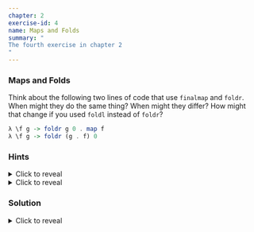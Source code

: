 ```yaml
---
chapter: 2
exercise-id: 4
name: Maps and Folds
summary: "
The fourth exercise in chapter 2
"
---
```


### Maps and Folds

Think about the following two lines of code that use `finalmap` and `foldr`.
When might they do the same thing?  When might they differ?  How might that
change if you used `foldl` instead of `foldr`?

```haskell
λ \f g -> foldr g 0 . map f
λ \f g -> foldr (g . f) 0
```
### Hints

<div class="hints">
<details>
<summary>Click to reveal</summary>

<div class="details-body-outer">
<div class="details-body">
Try writing out the definitions of `foldr` and `map` individually. Then, write
out the definition of a function that behaves like `foldr (g . f)`. Are they the
same?
</div>
</div>
</details>

<details>
<summary>Click to reveal</summary>

<div class="details-body-outer">
<div class="details-body">
If you're having trouble with this exercise, consider returning to it after
finishing chapters 3 and 4. Using the type system can help you get a better
understanding of different functions.
</div>
</div>
</details>
</div>

### Solution

<div class="solution">
<details>
<summary>Click to reveal</summary>

<div class="details-body-outer">
<div class="details-body">

It turns out that these two examples should always behave exactly the same. In
the first example, we first use `map f` to transform every element of our list,
and then fold over the resulting values. In the second example, each time we'd
apply our fold function we first transform the element we're about to fold,
again using `f`. Since Haskell is pure lazy language, it turns out that these
should always return the same value.

To help make things a little bit more clear, let's walk through a short
example. Imagine that we wanted to double a list of numbers, and then add them
up.

Let's start by giving names to our two different possible functions:

```haskell
composeMapFoldr f g = foldr g 0 . map f
composeFandGFoldr f g = foldr (g . f) 0
```

If we call them in `ghci` we can see that with some casual testing they do in
fact seem to return the same thing:

```haskell
λ double a = a * 2
λ add a b = a + b

λ composeMapFoldr double add [1..10]
110

λ composeFandGFoldr double add [1..10]
110
```

Let's use a smaller list and step through each of these and see how they
work. We'll start with `composeMapFoldr`:

```haskell
composeMapFoldr double add = foldr add 0 . map double

-- If we apply [1,2,3] we'll get
composeMapFoldr double add [1,2,3] = foldr add 0 (map double [1,2,3])

-- Next, let's apply `map double` manually
composeMapFoldr double add [1,2,3] = foldr add 0 [double 1, double 2, double 3]

-- Now we can apply foldr. Refer to the chapter for a definition of foldr
foldr add 0 [double 1, double 2, double 3] =
  if null [double 1, double 2, double 3] -- false
  then 0
  else add (double 1) $ foldr add 0 [double 2, double 3]

-- Expanding another step
foldr add 0 [double 1, double 2, double 3] =
  add (double 1) $
    if null [double 2, double 3] -- false
    then 0
    else add (double 2) $ foldr add 0 [double 3]

-- Expanding one more time
foldr add 0 [double 1, double 2, double 3] =
  add (double 1) $
    add (double 2) $
     add (double 3) $
       if null [] then 0 else ...

-- Simplifying
foldr add 0 [double 1, double 2, double 3] =
  add (double 1) (add (double 2) (add (double 3) 0))

= 12
```

Next, let's do the same exercise with `composeFandGFoldr`:

```haskell
composeFandGFoldr double add [1,2,3] = foldr (add . double) 0 [1,2,3]

-- No need to apply map first, let's go to the first step of foldr
foldr (add . double) 0 [1,2,3] =
  if null [1,2,3]
  then 0
  else add (double 1) $ foldr (add . double) 0 [2,3]

-- Expanding another step
foldr (add . double) 0 [1,2,3] =
  add (double 1) $
    add (double 2) $ foldr (add . double) 0 [3]

-- Expanding one more time
foldr (add . double) 0 [1,2,3] =
  add (double 1) $
    add (double 2) $
      add (double 3) $
        if null [] then 0 else ...

-- Simplifying
foldr add 0 [double 1, double 2, double 3] =
  add (double 1) (add (double 2) (add (double 3) 0))

= 12
```

As you can see, these two functions end up behaving exactly the same.

Unfortunately, the story with `foldl` turns out to be a little bit more
complicated. In theory, thanks to laziness and purity, we ought to be able to
get the same easy substitution with `foldl`, but the the implementation details
mean we have to work a bit harder. Let's start by recreating our two original
functions, this time using `foldl`

```haskell
double a = a * 2
add a b = a + b

composeMapFoldl f g = foldl g 0 . map f
composeFandGFoldl f g = foldl (g . f) 0
```

Like before, let's load these up in `ghci` and see what happens:

```haskell
λ composeMapFoldl double add [1..10]
110

λ composeFandGFoldl double add [1..10]
2036
```

That last result is certainly surprising! Let's try to expand
`composeFandGFoldl` manually and see if we can spot the problem.

```haskell
composeFandGFoldl double add [1,2,3] = foldl (g . f) 0

-- This time we start by doubling our carry value, then adding
foldl (add . double) 0 [1,2,3] =
  if null [1,2,3]
  then 0
  else foldl (add (double 0) 1) [2,3]

-- Simplifying our recursive call to foldl
foldl (add . double) 0 [1,2,3] =
  if null [1,2,3]
  then 0
  else foldl 1 [2,3]

-- Expanding another step
foldl (add . double) 0 [1,2,3] =
  if null [2,3]
  then 1
  else foldl (add (double 1) 2) [3]

-- Expanding again
foldl (add . double) 0 [1,2,3] =
  if null [3]
  then 4
  else foldl (add (double 3) 4) []

-- Expanding one last time
foldl (add . double) 0 [1,2,3] =
  if null []
  then (add (double 3) 4)
  else ...

-- Simplifying
foldl (add . double) 0 [1,2,3] =
  if null []
  then 11
  else ...

= 11
```

As you walk through this code, you can see how the behavior of `foldl` and
`foldr` differs. With `foldl` we're starting with our accumulator value, and
doubling it each time before we add the next element in the list.

#### What About Infinite Lists?

Hopefully by now you are convinced that our two `foldr` examples behave the same
way for some finite length list, but what about cases where the list we're
mapping and folding over is infinite? You've already seen an example in the
chapter of how `foldl` and `foldr` behave differently when working with infinite
lists thanks to laziness; now let's see if `foldr` will behave the same way with
and without `map` when working with infinite lists.

Before we dive into the mechanics, let's try testing the behavior
experimentally. We'll need to a function that will let us get a result
when we're folding over an infinite list. Luckily, we already defined one
earlier in the chapter: `findFirst`. Let's review the definition quickly:

```haskell
findFirst predicate =
  foldr findHelper []
  where
    findHelper listElement maybeFound
      | predicate listElement = [listElement]
      | otherwise = maybeFound
```

You've already seen this work with infinite lists. For example, we can find the
first even number in an infinite list:

```haskell
λ findFirst even [1..]
[2]
```

Let's try running a version of this that won't return at all. First, we'll make
an infinite list of odd numbers. Remember that you can start a range with two
numbers to specify the step size:

```haskell
odds = [1,3..]
```
Next, let's try finding the first even number in our list of odd
numbers. Obviously this won't even return a value, so you can press `control+c`
to stop trying once you are satisfied:

```haskell
λ findFirst even odds
Interrupted.
```

Next, let's add two new versions of `findFirst` that each take another
function. `findFirstCompose` will apply the function using composition, and
`findFirstMap` will use `map`:

```haskell
findFirstCompose predicate g =
  foldr (findHelper . g) []
  where
    findHelper listElement maybeFound
      | predicate listElement = [listElement]
      | otherwise = maybeFound

findFirstMap predicate g =
  foldr findHelper [] . map g
  where
    findHelper listElement maybeFound
      | predicate listElement = [listElement]
      | otherwise = maybeFound
```

Let's load these up into `ghci` and test them by once again looking for even
numbers- but this time we'll turn any even number greater than 9 into an odd
number:

```haskell
λ incrementOverNine n = if n > 9 then n + 1 else n
λ odds = [1,3..]
λ> findFirstCompose even incrementOverNine odds
[12]
λ> findFirstMap even incrementOverNine odds
[12]
```

It appears that, even when working with infinite lists, both the composition and
mapping versions of our function remain identical. In a way this might not be
surprising- we've shown that they should behave the same way when we manually
stepped through each version, but it might still be unintuitive that we can
apply `map` to an _infinite_ list to get back a new _infinite_ list, and then
use `foldr` on that _infinite_ list and get back a regular value.

To understand why that works, let's revisit on of our earlier examples and
refine it a bit. Earlier, when we were looking at how we could manually expand
`\f g -> foldr g 0 . map f` you'll recall that we made a substitution like this:

```haskell
map double [1,2,3] = [double 1, double 2, double 3]
```

This kind of substitution is fine as long as we're working with some small
finite list, but once we're dealing with an infinite list you'll be wondering:
how can we safely replace a call to `map` with a list where every element has
a function applied, when the list itself never ends. The answer is that we
can't, but we don't have to!

Instead of imagining `map` as transforming the entire list at once, we can think
of it in terms of a transformation to the head and tail of a list. In other
words, if we can imagine a list as a head and tail:

```haskell
list = head list : tail list
```

Then we can think of `map f` as applying `f` to the `head` and `map f` to the
tail:

```haskell
map f list = f (head list) : map f (tail list)
```

More concretely:

```haskell
map double [1,2,3] = double 1 : map double [2,3]
                   = double 1 : (double 2 : map double [3])
                   = double 1 : (double 2 : (double 3 : map double []))
                   = double 1 : (double 2 : (double 3 : []))
                   = [double 1, double 2, double 3]
```

The thing that makes this all work is that we never need to evaluate any further
than the head of the list. Let's take a look at how this works with one last
step through a problem. This time, we'll look at using `foldr` and `map` over
our infinite list of `odds`.

```haskell
incrementOverTwo = if n > 2 then n + 1 else n

findFirstMap predicate g =
  foldr findHelper [] . map g
  where
    findHelper listElement maybeFound
      | predicate listElement = [listElement]
      | otherwise = maybeFound

findFirstMap even incrementOverTwo odds =

-- Replace incrementOverTwo and odds with their definitions
findFirstMap even (\n -> if n > 2 then n + 1 else n) [1,3,..] =

-- expand findFirstMap
foldr findHelper [] . map (\n -> if n > 2 then n + 1 else n) [1,3,..] =
  if null (map (\n -> if n > 2 then n + 1 else n) [1,3,..])
  then []
  else findHelper ((\n -> if n > 2 then n + 1 else n) 1) $ foldr findHelper [] $ map (\n -> if n > 2 then n + 1 else n) [3,5..]

-- simplify
foldr findHelper [] . map (\n -> if n > 2 then n + 1 else n) [1,3,..] =
  findHelper (if 1 > 2 then 2 else 1) $ foldr findHelper [] $ map (\n -> if n > 2 then n + 1 else n) [3,5..]

-- simplify
foldr findHelper [] . map (\n -> if n > 2 then n + 1 else n) [1,3,..] =
  findHelper 1 (foldr findHelper [] $ map (\n -> if n > 2 then n + 1 else n) [3,5..])

-- expand findHelper
findHelper 1 (foldr findHelper [] $ map (\n -> if n > 2 then n + 1 else n) [3,5..])
  | even 1 = [1]
  | otherwise = foldr findHelper [] $ map (\n -> if n > 2 then n + 1 else n) [3,5..]

-- 'even 1' is false, so simplify the 'otherwise' branch
foldr findHelper [] $ map (\n -> if n > 2 then n + 1 else n) [3,5..]

-- expand foldr again
if null (map (\n -> if n > 2 then n + 1 else n) [3,5..])
then []
else findHelper ((\n -> if n > 2 then n + 1 else n) 3) $ (map (\n -> if n > 2 then n + 1 else n) [5,7..])

-- simplify
if null (map (\n -> if n > 2 then n + 1 else n) [3,5..])
then []
else findHelper 4 $ map (\n -> if n > 2 then n + 1 else n) [5,7..]

-- expand findHelper again
findHelper 4 $ map (\n -> if n > 2 then n + 1 else n) [5,7..]
  | even 4 = 4
  | otherwise = ... -- we wont' get here
```

As you can see in this example, each time we step through another call to
`foldr` we first apply the function that we're mapping, then we continue with
the fold. Since the recursive call is passed in as the second argument to
`findHelper`, we stop recursively walking through our list as soon as we find a
number that's even after mapping. Thanks to laziness and the way `map` and
`foldr` work, we're able to map and fold over an infinite list and still get out
a normal value.

</div>
</div>
</details>
</div>
